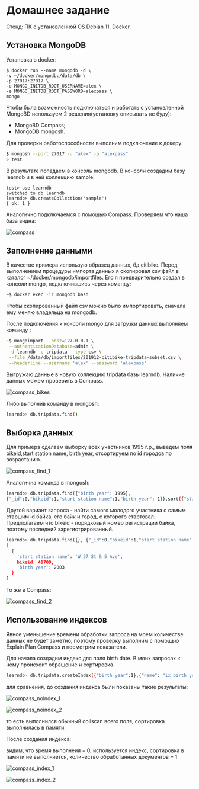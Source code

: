 # Домашнее задание

Стенд: ПК с установленной OS Debian 11. Docker.

## Установка MongoDB

Установка в docker:

```code
$ docker run --name mongodb -d \
-v ~/docker/mongodb:/data/db \
-p 27017:27017 \
-e MONGO_INITDB_ROOT_USERNAME=alex \
-e MONGO_INITDB_ROOT_PASSWORD=alexpass \
mongo
```

Чтобы была возможность подключаться и работать с установленной MongoBD используем 2 решения(установку описывать не буду):

- MongoBD Compass;
- MongoDB mongosh.

Для проверки работоспособности выполним подключение к докеру:

```bash
$ mongosh --port 27017 -u "alex" -p "alexpass"
> test
```

В результате попадаем в консоль mongodb. В консоли создадим базу learndb и в ней коллекцию sample:

```code
test> use learndb
switched to db learndb
learndb> db.createCollection('sample')
{ ok: 1 }
```

Аналогично подключаемся с помощью Compass. Проверяем что наша база видна:

![compass][1]

[1]: ../img/compass.png

## Заполнение данными

В качестве примера использую образец данных, бд citibike. Перед выполнением процедуры импорта данных я скопировал csv файл в каталог ~/docker/mongodb/importfiles. 
Его я предварительно создал в консоли mongo, подключившись через команду:

```bash
~$ docker exec -it mongodb bash
```

Чтобы скопированный файл csv можно было импортировать, сначала ему меняю владельца на mongodb.

После подключения к консоли mongo для загрузки данных выполняем команду :

```bash
~$ mongoimport --host=127.0.0.1 \
 --authenticationDatabase=admin \
 -d learndb -c tripdata --type csv \
 --file /data/db/importfiles/201912-citibike-tripdata-subset.csv \
 --headerline --username 'alex' --password 'alexpass'
```

Выгружаю данные в новую коллекцию tripdata базы learndb.
Наличие данных можем проверить в Compass.

![compass_bikes][2]

[2]: ../img/compass_citibikes.png

Либо выполнив команду в mongosh:

```bash
learndb> db.tripdata.find()
```

## Выборка данных

Для примера сделаем выборку всех участников 1995 г.р., выведем поля bikeid,start station name, birth year, отсортируем по id городов по возрастанию.

![compass_find_1][3]

[3]: ../img/compass_find_1.png

Аналогична команда в mongosh:

```bash
learndb> db.tripdata.find({"birth year": 1995}, 
{"_id":0,"bikeid":1,"start station name":1,"birth year": 1}).sort({"start station id":1})
```

Другой вариант запроса - найти самого молодого участника с самым старшим id байка, его байк и город, с которого стартовал. Предполагаем что bikeid - порядковый номер регистрации байка, поэтому последний зарегистрированный.

```bash
learndb> db.tripdata.find({}, {"_id":0,"bikeid":1,"start station name":1,"birth year": 1}).sort({"birth year":-1,bikeid: -1}).limit(1)
[
  {
    'start station name': 'W 37 St & 5 Ave',
    bikeid: 41709,
    'birth year': 2003
  }
]

```

То же в Compass:

![compass_find_2][4]

[4]: ../img/compass_find_2.png

## Использование индексов

Явное уменьшение времени обработки запроса на моем количестве данных не будет заметно, поэтому проверку выполним с помощью Explain Plan Compass и посмотрим показатели.

Для начала создадим индекс для поля birth date. В моих запросах к нему происхоит обращение и сортировка.

```bash
learndb> db.tripdata.createIndex({"birth year":1},{"name": "ix_birth_year"})
```

для сравнения, до создания индекса были показаны такие результаты:

![compass_noindex_1][5]

[5]: ../img/compass_noindex_1.png

![compass_noindex_2][6]

[6]: ../img/compass_noindex_2.png

то есть выполнился обычный collscan всего поля, сортировка выполнилась в памяти.

После создания индекса:

видим, что время выполнеия = 0, используется индекс, сортировка в памяти не выполняется, количество обработанных документов = 1

![compass_index_1][7]

[7]: ../img/compass_index_1.png


![compass_index_2][8]

[8]: ../img/compass_index_2.png